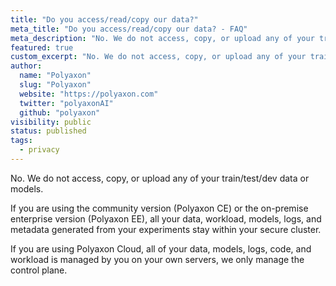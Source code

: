 ```yaml
---
title: "Do you access/read/copy our data?"
meta_title: "Do you access/read/copy our data? - FAQ"
meta_description: "No. We do not access, copy, or upload any of your train/test/dev data or models."
featured: true
custom_excerpt: "No. We do not access, copy, or upload any of your train/test/dev data or models."
author:
  name: "Polyaxon"
  slug: "Polyaxon"
  website: "https://polyaxon.com"
  twitter: "polyaxonAI"
  github: "polyaxon"
visibility: public
status: published
tags:
  - privacy
---
```


No. We do not access, copy, or upload any of your train/test/dev data or models.

If you are using the community version (Polyaxon CE) or the on-premise enterprise version (Polyaxon EE), all your data, workload, models, logs, and metadata generated from your experiments stay within your secure cluster.

If you are using Polyaxon Cloud, all of your data, models, logs, code, and workload is managed by you on your own servers, we only manage the control plane.
